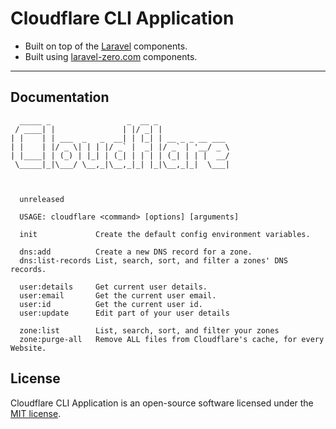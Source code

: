 # Cloudflare CLI Application


- Built on top of the [Laravel](https://laravel.com) components.
- Built using [laravel-zero.com](https://laravel-zero.com) components.

------

## Documentation

```
  _____ _                 _  __ _                
 / ____| |               | |/ _| |               
| |    | | ___  _   _  __| | |_| | __ _ _ __ ___ 
| |    | |/ _ \| | | |/ _` |  _| |/ _` | '__/ _ \
| |____| | (_) | |_| | (_| | | | | (_| | | |  __/
 \_____|_|\___/ \__,_|\__,_|_| |_|\__,_|_|  \___|
                                                 
                                                 

  unreleased

  USAGE: cloudflare <command> [options] [arguments]

  init             Create the default config environment variables.

  dns:add          Create a new DNS record for a zone.
  dns:list-records List, search, sort, and filter a zones' DNS records.

  user:details     Get current user details.
  user:email       Get the current user email.
  user:id          Get the current user id.
  user:update      Edit part of your user details

  zone:list        List, search, sort, and filter your zones
  zone:purge-all   Remove ALL files from Cloudflare's cache, for every Website.
```

## License

Cloudflare CLI Application is an open-source software licensed under the [MIT license](LICENSE.md).
